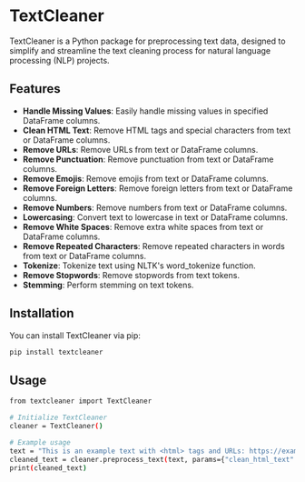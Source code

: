 # TextCleaner

TextCleaner is a Python package for preprocessing text data, designed to simplify and streamline the text cleaning process for natural language processing (NLP) projects.

## Features

- **Handle Missing Values**: Easily handle missing values in specified DataFrame columns.
- **Clean HTML Text**: Remove HTML tags and special characters from text or DataFrame columns.
- **Remove URLs**: Remove URLs from text or DataFrame columns.
- **Remove Punctuation**: Remove punctuation from text or DataFrame columns.
- **Remove Emojis**: Remove emojis from text or DataFrame columns.
- **Remove Foreign Letters**: Remove foreign letters from text or DataFrame columns.
- **Remove Numbers**: Remove numbers from text or DataFrame columns.
- **Lowercasing**: Convert text to lowercase in text or DataFrame columns.
- **Remove White Spaces**: Remove extra white spaces from text or DataFrame columns.
- **Remove Repeated Characters**: Remove repeated characters in words from text or DataFrame columns.
- **Tokenize**: Tokenize text using NLTK's word_tokenize function.
- **Remove Stopwords**: Remove stopwords from text tokens.
- **Stemming**: Perform stemming on text tokens.

## Installation

You can install TextCleaner via pip:

```bash
pip install textcleaner 
```


## Usage
```bash
from textcleaner import TextCleaner

# Initialize TextCleaner
cleaner = TextCleaner()

# Example usage
text = "This is an example text with <html> tags and URLs: https://example.com."
cleaned_text = cleaner.preprocess_text(text, params={"clean_html_text": True, "remove_urls": True, "remove_punctuation": True})
print(cleaned_text)
```
